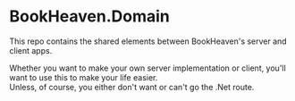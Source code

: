 # BookHeaven.Domain
This repo contains the shared elements between BookHeaven's server and client apps.

Whether you want to make your own server implementation or client, you'll want to use this to make your life easier. </br>
Unless, of course, you either don't want or can't go the .Net route.

